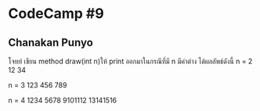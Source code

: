 # CodeCamp #9
## Chanakan Punyo 
โจทย์
เขียน method draw(int n)ให้ print ออกมาในกรณีที่มี n มีค่าต่าง ได้ผลลัพธ์ดังนี้
n = 2 
12
34
   
n = 3 
123
456
789

n = 4 
1234
5678
9101112
13141516

